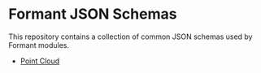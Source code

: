 # Formant JSON Schemas

This repository contains a collection of common JSON schemas used by Formant modules.

- [Point Cloud](point_cloud_v1.md)
